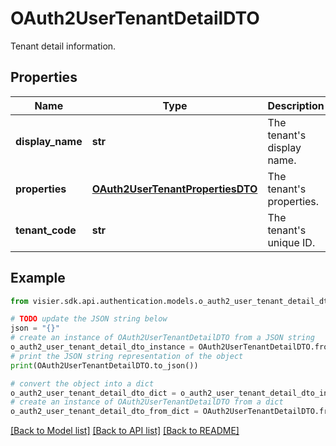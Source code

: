 # OAuth2UserTenantDetailDTO

Tenant detail information.

## Properties

Name | Type | Description | Notes
------------ | ------------- | ------------- | -------------
**display_name** | **str** | The tenant&#39;s display name. | [optional] 
**properties** | [**OAuth2UserTenantPropertiesDTO**](OAuth2UserTenantPropertiesDTO.md) | The tenant&#39;s properties. | [optional] 
**tenant_code** | **str** | The tenant&#39;s unique ID. | [optional] 

## Example

```python
from visier.sdk.api.authentication.models.o_auth2_user_tenant_detail_dto import OAuth2UserTenantDetailDTO

# TODO update the JSON string below
json = "{}"
# create an instance of OAuth2UserTenantDetailDTO from a JSON string
o_auth2_user_tenant_detail_dto_instance = OAuth2UserTenantDetailDTO.from_json(json)
# print the JSON string representation of the object
print(OAuth2UserTenantDetailDTO.to_json())

# convert the object into a dict
o_auth2_user_tenant_detail_dto_dict = o_auth2_user_tenant_detail_dto_instance.to_dict()
# create an instance of OAuth2UserTenantDetailDTO from a dict
o_auth2_user_tenant_detail_dto_from_dict = OAuth2UserTenantDetailDTO.from_dict(o_auth2_user_tenant_detail_dto_dict)
```
[[Back to Model list]](../README.md#documentation-for-models) [[Back to API list]](../README.md#documentation-for-api-endpoints) [[Back to README]](../README.md)


